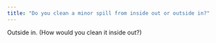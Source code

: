 ```yaml
---
title: "Do you clean a minor spill from inside out or outside in?"
---
```

Outside in. (How would you clean it inside out?)

